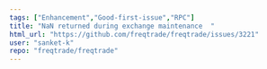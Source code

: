 ```yaml
---
tags: ["Enhancement","Good-first-issue","RPC"]
title: "NaN returned during exchange maintenance  "
html_url: "https://github.com/freqtrade/freqtrade/issues/3221"
user: "sanket-k"
repo: "freqtrade/freqtrade"
---
```


